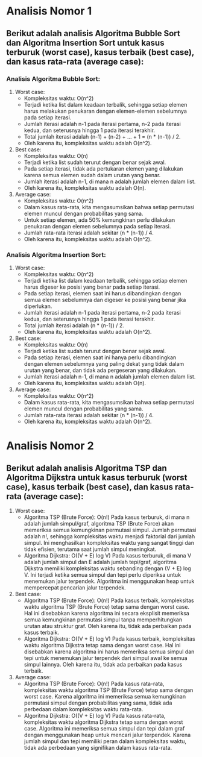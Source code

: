 # Analisis Nomor 1

## Berikut adalah analisis Algoritma Bubble Sort dan Algoritma Insertion Sort untuk kasus terburuk (worst case), kasus terbaik (best case), dan kasus rata-rata (average case):

### Analisis Algoritma Bubble Sort:

1. Worst case:
	- Kompleksitas waktu: O(n^2)
	- Terjadi ketika list dalam keadaan terbalik, sehingga setiap elemen harus melakukan penukaran dengan elemen-elemen sebelumnya pada setiap iterasi.
	- Jumlah iterasi adalah n-1 pada iterasi pertama, n-2 pada iterasi kedua, dan seterusnya hingga 1 pada iterasi terakhir.
	- Total jumlah iterasi adalah (n-1) + (n-2) + ... + 1 = (n * (n-1)) / 2.
	- Oleh karena itu, kompleksitas waktu adalah O(n^2).
2. Best case:
	- Kompleksitas waktu: O(n)
	- Terjadi ketika list sudah terurut dengan benar sejak awal.
	- Pada setiap iterasi, tidak ada pertukaran elemen yang dilakukan karena semua elemen sudah dalam urutan yang benar.
	- Jumlah iterasi adalah n-1, di mana n adalah jumlah elemen dalam list.
	- Oleh karena itu, kompleksitas waktu adalah O(n).
3. Average case:
	- Kompleksitas waktu: O(n^2)
	- Dalam kasus rata-rata, kita mengasumsikan bahwa setiap permutasi elemen muncul dengan probabilitas yang sama.
	- Untuk setiap elemen, ada 50% kemungkinan perlu dilakukan penukaran dengan elemen sebelumnya pada setiap iterasi.
	- Jumlah rata-rata iterasi adalah sekitar (n * (n-1)) / 4.
	- Oleh karena itu, kompleksitas waktu adalah O(n^2).

### Analisis Algoritma Insertion Sort:

1. Worst case:
	- Kompleksitas waktu: O(n^2)
	- Terjadi ketika list dalam keadaan terbalik, sehingga setiap elemen harus digeser ke posisi yang benar pada setiap iterasi.
	- Pada setiap iterasi, elemen saat ini harus dibandingkan dengan semua elemen sebelumnya dan digeser ke posisi yang benar jika diperlukan.
	- Jumlah iterasi adalah n-1 pada iterasi pertama, n-2 pada iterasi kedua, dan seterusnya hingga 1 pada iterasi terakhir.
	- Total jumlah iterasi adalah (n * (n-1)) / 2.
	- Oleh karena itu, kompleksitas waktu adalah O(n^2).
2. Best case:
	- Kompleksitas waktu: O(n)
	- Terjadi ketika list sudah terurut dengan benar sejak awal.
	- Pada setiap iterasi, elemen saat ini hanya perlu dibandingkan dengan elemen sebelumnya yang paling dekat yang tidak dalam urutan yang benar, dan tidak ada pergeseran yang dilakukan.
	- Jumlah iterasi adalah n-1, di mana n adalah jumlah elemen dalam list.
	- Oleh karena itu, kompleksitas waktu adalah O(n).
3. Average case:
	- Kompleksitas waktu: O(n^2)
	- Dalam kasus rata-rata, kita mengasumsikan bahwa setiap permutasi elemen muncul dengan probabilitas yang sama.
	- Jumlah rata-rata iterasi adalah sekitar (n * (n-1)) / 4.
	- Oleh karena itu, kompleksitas waktu adalah O(n^2).

# Analisis Nomor 2

## Berikut adalah analisis Algoritma TSP dan Algoritma Dijkstra untuk kasus terburuk (worst case), kasus terbaik (best case), dan kasus rata-rata (average case):

1. Worst case:
    - Algoritma TSP (Brute Force): O(n!)
        Pada kasus terburuk, di mana n adalah jumlah simpul/graf, algoritma TSP (Brute Force) akan memeriksa semua kemungkinan permutasi simpul. Jumlah permutasi adalah n!, sehingga kompleksitas waktu menjadi faktorial dari jumlah simpul. Ini menghasilkan kompleksitas waktu yang sangat tinggi dan tidak efisien, terutama saat jumlah simpul meningkat.
    - Algoritma Dijkstra: O((V + E) log V)
        Pada kasus terburuk, di mana V adalah jumlah simpul dan E adalah jumlah tepi/graf, algoritma Dijkstra memiliki kompleksitas waktu sebanding dengan (V + E) log V. Ini terjadi ketika semua simpul dan tepi perlu diperiksa untuk menemukan jalur terpendek. Algoritma ini menggunakan heap untuk mempercepat pencarian jalur terpendek.
2. Best case:
    - Algoritma TSP (Brute Force): O(n!)
        Pada kasus terbaik, kompleksitas waktu algoritma TSP (Brute Force) tetap sama dengan worst case. Hal ini disebabkan karena algoritma ini secara eksplisit memeriksa semua kemungkinan permutasi simpul tanpa memperhitungkan urutan atau struktur graf. Oleh karena itu, tidak ada perbaikan pada kasus terbaik.
    - Algoritma Dijkstra: O((V + E) log V)
        Pada kasus terbaik, kompleksitas waktu algoritma Dijkstra tetap sama dengan worst case. Hal ini disebabkan karena algoritma ini harus memeriksa semua simpul dan tepi untuk menemukan jalur terpendek dari simpul awal ke semua simpul lainnya. Oleh karena itu, tidak ada perbaikan pada kasus terbaik.
3. Average case:
   - Algoritma TSP (Brute Force): O(n!)
        Pada kasus rata-rata, kompleksitas waktu algoritma TSP (Brute Force) tetap sama dengan worst case. Karena algoritma ini memeriksa semua kemungkinan permutasi simpul dengan probabilitas yang sama, tidak ada perbedaan dalam kompleksitas waktu rata-rata.
   - Algoritma Dijkstra: O((V + E) log V)
        Pada kasus rata-rata, kompleksitas waktu algoritma Dijkstra tetap sama dengan worst case. Algoritma ini memeriksa semua simpul dan tepi dalam graf dengan menggunakan heap untuk mencari jalur terpendek. Karena jumlah simpul dan tepi memiliki peran dalam kompleksitas waktu, tidak ada perbedaan yang signifikan dalam kasus rata-rata.

